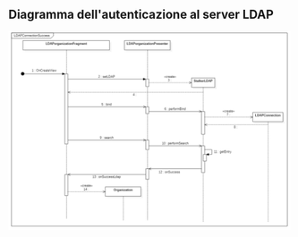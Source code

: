 ## Diagramma dell'autenticazione al server LDAP
![!Diagramma di sequenza dell'autenticazione a un server LDAP](../Immagini/App/LDAPConnectionSuccess.png "Diagramma di sequenza dell'autenticazione al server LDAP")

